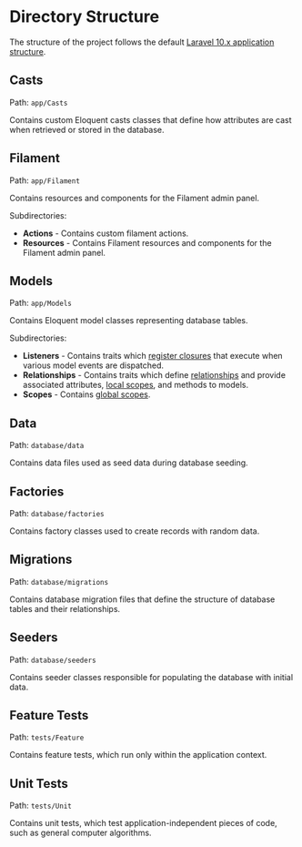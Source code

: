 # Directory Structure

The structure of the project follows the default [Laravel 10.x application structure](https://laravel.com/docs/10.x/structure). 

## Casts

Path: `app/Casts`

Contains custom Eloquent casts classes that define how attributes are cast when retrieved or stored in the database.

## Filament

Path: `app/Filament`

Contains resources and components for the Filament admin panel.

Subdirectories: 

- **Actions** - Contains custom filament actions.
- **Resources** - Contains Filament resources and components for the Filament admin panel.

## Models

Path: `app/Models`

Contains Eloquent model classes representing database tables.

Subdirectories: 

- **Listeners** - Contains traits which [register closures](https://laravel.com/docs/10.x/eloquent#events-using-closures) that execute when various model events are dispatched. 
- **Relationships** - Contains traits which define [relationships](https://laravel.com/docs/10.x/eloquent-relationships) and provide associated attributes, [local scopes](https://laravel.com/docs/10.x/eloquent#local-scopes), and methods to models.
- **Scopes** - Contains [global scopes](https://laravel.com/docs/10.x/eloquent#global-scopes).

## Data

Path: `database/data`

Contains data files used as seed data during database seeding.

## Factories

Path: `database/factories`

Contains factory classes used to create records with random data.

## Migrations

Path: `database/migrations`

Contains database migration files that define the structure of database tables and their relationships.

## Seeders

Path: `database/seeders`

Contains seeder classes responsible for populating the database with initial data.

## Feature Tests

Path: `tests/Feature`

Contains feature tests, which run only within the application context.

## Unit Tests

Path: `tests/Unit`

Contains unit tests, which test application-independent pieces of code, such as general computer algorithms. 
